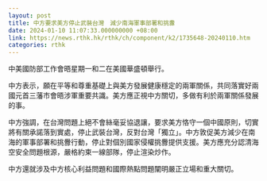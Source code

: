 ```yaml
---
layout: post
title: 中方要求美方停止武裝台灣　減少南海軍事部署和挑釁
date: 2024-01-10 11:07:33.000000000 +08:00
link: https://news.rthk.hk/rthk/ch/component/k2/1735648-20240110.htm
categories: rthk
---
```


中美國防部工作會晤星期一和二在美國華盛頓舉行。

中方表示，願在平等和尊重基礎上與美方發展健康穩定的兩軍關係，共同落實好兩國元首三藩市會晤涉軍重要共識。美方應正視中方關切，多做有利於兩軍關係發展的事。

中方強調，在台灣問題上絕不會絲毫妥協退讓，要求美方恪守一個中國原則，切實將有關承諾落到實處，停止武裝台灣，反對台灣「獨立」。中方敦促美方減少在南海的軍事部署和挑釁行動，停止對個別國家侵權挑釁提供支援。美方應充分認清海空安全問題根源，嚴格約束一線部隊，停止渲染炒作。

中方還就涉及中方核心利益問題和國際熱點問題闡明嚴正立場和重大關切。

